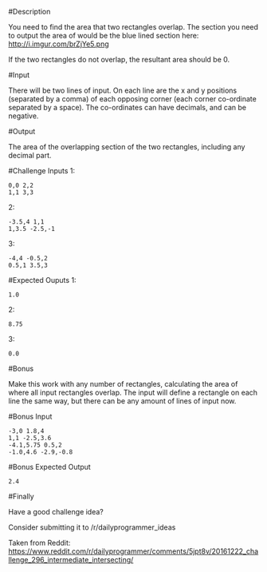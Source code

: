 #Description

You need to find the area that two rectangles overlap.  The section you need to output the area of would be the blue lined section here: http://i.imgur.com/brZjYe5.png

If the two rectangles do not overlap, the resultant area should be 0.

#Input

There will be two lines of input.  On each line are the x and y positions (separated by a comma) of each opposing corner (each corner co-ordinate separated by a space).  The co-ordinates can have decimals, and can be negative. 

#Output

The area of the overlapping section of the two rectangles, including any decimal part.

#Challenge Inputs
1:

    0,0 2,2
    1,1 3,3
2:

    -3.5,4 1,1
    1,3.5 -2.5,-1
3:

    -4,4 -0.5,2
    0.5,1 3.5,3

#Expected Ouputs
1:

    1.0
2:

    8.75
3:

    0.0

#Bonus

Make this work with any number of rectangles, calculating the area of where all input rectangles overlap.  The input will define a rectangle on each line the same way, but there can be any amount of lines of input now.

#Bonus Input

    -3,0 1.8,4
    1,1 -2.5,3.6
    -4.1,5.75 0.5,2
    -1.0,4.6 -2.9,-0.8

#Bonus Expected Output

    2.4


#Finally

Have a good challenge idea?

Consider submitting it to /r/dailyprogrammer_ideas

Taken from Reddit: https://www.reddit.com/r/dailyprogrammer/comments/5jpt8v/20161222_challenge_296_intermediate_intersecting/